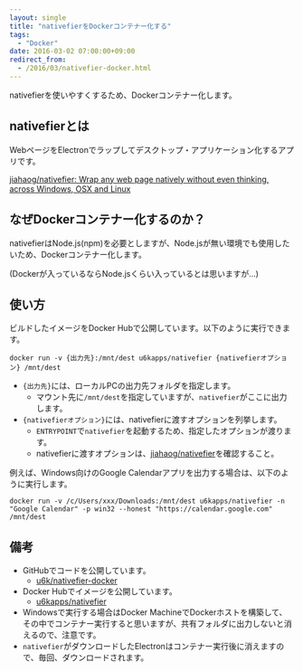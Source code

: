 ```yaml
---
layout: single
title: "nativefierをDockerコンテナー化する"
tags:
  - "Docker"
date: 2016-03-02 07:00:00+09:00
redirect_from:
  - /2016/03/nativefier-docker.html
---
```


nativefierを使いやすくするため、Dockerコンテナー化します。

## nativefierとは

WebページをElectronでラップしてデスクトップ・アプリケーション化するアプリです。

[jiahaog/nativefier: Wrap any web page natively without even thinking, across Windows, OSX and Linux](https://github.com/jiahaog/nativefier)

## なぜDockerコンテナー化するのか？

nativefierはNode.js(npm)を必要としますが、Node.jsが無い環境でも使用したいため、Dockerコンテナー化します。

(Dockerが入っているならNode.jsくらい入っているとは思いますが…)

## 使い方

ビルドしたイメージをDocker Hubで公開しています。以下のように実行できます。

```
docker run -v {出力先}:/mnt/dest u6kapps/nativefier {nativefierオプション} /mnt/dest
```

* `{出力先}`には、ローカルPCの出力先フォルダを指定します。
    * マウント先に`/mnt/dest`を指定していますが、`nativefier`がここに出力します。
* `{nativefierオプション}`には、nativefierに渡すオプションを列挙します。
    * `ENTRYPOINT`で`nativefier`を起動するため、指定したオプションが渡ります。
    * nativefierに渡すオプションは、[jiahaog/nativefier](https://github.com/jiahaog/nativefier)を確認すること。

例えば、Windows向けのGoogle Calendarアプリを出力する場合は、以下のように実行します。

```
docker run -v /c/Users/xxx/Downloads:/mnt/dest u6kapps/nativefier -n "Google Calendar" -p win32 --honest "https://calendar.google.com" /mnt/dest
```

## 備考

* GitHubでコードを公開しています。
    * [u6k/nativefier-docker](https://github.com/u6k/nativefier-docker)
* Docker Hubでイメージを公開しています。
    * [u6kapps/nativefier](https://hub.docker.com/r/u6kapps/nativefier/)
* Windowsで実行する場合はDocker MachineでDockerホストを構築して、その中でコンテナー実行すると思いますが、共有フォルダに出力しないと消えるので、注意です。
* `nativefier`がダウンロードしたElectronはコンテナー実行後に消えますので、毎回、ダウンロードされます。
